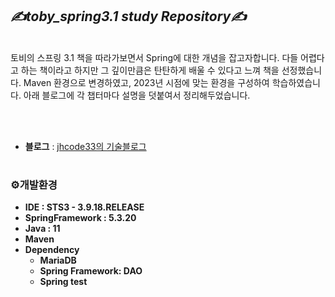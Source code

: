 ## _✍️toby_spring3.1 study Repository✍️_
<br/>
토비의 스프링 3.1 책을 따라가보면서 Spring에 대한 개념을 잡고자합니다.
다들 어렵다고 하는 책이라고 하지만 그 깊이만큼은 탄탄하게 배울 수 있다고 느껴 책을 선정했습니다. 
Maven 환경으로 변경하였고, 2023년 시점에 맞는 환경을 구성하여 학습하였습니다. 
아래 블로그에 각 챕터마다 설명을 덧붙여서 정리해두었습니다.

<br/><br/>

- **블로그** : [jhcode33의 기술블로그](https://jhcode33.tistory.com/2)

#

### ⚙️개발환경
- **IDE : STS3 - 3.9.18.RELEASE**
- **SpringFramework : 5.3.20**
- **Java : 11**
- **Maven**
- **Dependency**
    - **MariaDB**
    - **Spring Framework: DAO**
    - **Spring test**
